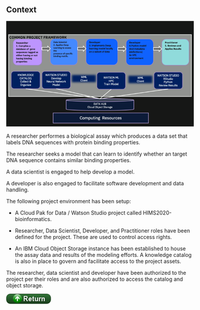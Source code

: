 ## Context

![png](./images/CommonProjectFramework.png)

A researcher performes a biological assay which produces a data set that labels DNA sequences with protein binding properties.

The researcher seeks a model that can learn to identify whether an target DNA sequence contains similar binding properties.

A data scientist is engaged to help develop a model.

A developer is also engaged to facilitate software development and data handling.

The following project environment has been setup:

 - A Cloud Pak for Data / Watson Studio project called HIMS2020-bioinformatics.

 - Researcher, Data Scientist, Developer, and  Practitioner roles have been defined for the project. These are used to control access rights.

 -  An IBM Cloud Object Storage instance has been established to house the assay data and results of 
    the modeling efforts. A knowledge catalog is also in place to govern  and facilitate access to the project assets.

The researcher, data scientist and developer have been authorized to the project per their roles and are also authorized to access 
the catalog and object storage.

[![return](../buttons/return.png)](../README.md#Context)
